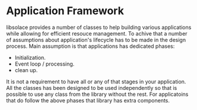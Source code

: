 # Application Framework

libsolace provides a number of classes to help building various applications while allowing
for efficient resouce management. To achive that a number of assumptions about application's
lifecycle has to be made in the design process. Main assumption is that applications has dedicated
phases:
 - Initialization.
 - Event loop / processing.
 - clean up.

It is not a requirement to have all or any of that stages in your application.
All the classes has been designed to be used independently so that is possible to use any class from the library
without the rest.
For applicatoins that do follow the above phases that library has extra components.
